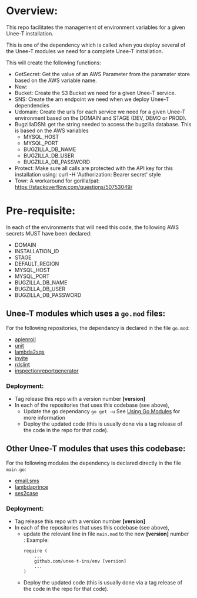 # Overview:

This repo facilitates the management of environment variables for a given Unee-T installation.

This is one of the dependency which is called when you deploy several of the Unee-T modules we need for a complete Unee-T installation.

This will create the following functions:
- GetSecret: Get the value of an AWS Parameter from the paramater store based on the AWS variable name.
- New: 
- Bucket: Create the S3 Bucket we need for a given Unee-T service.
- SNS: Create the arn endpoint we need when we deploy Unee-T dependencies
- Udomain: Create the urls for each service we need for a given Unee-T environment based on the DOMAIN and STAGE (DEV, DEMO or PROD).
- BugzillaDSN: get the string needed to access the bugzilla database. This is based on the AWS variables 
  - MYSQL_HOST
  - MYSQL_PORT
  - BUGZILLA_DB_NAME
  - BUGZILLA_DB_USER
  - BUGZILLA_DB_PASSWORD
- Protect: Make sure all calls are protected with the API key for this installation using: curl -H 'Authorization: Bearer secret' style
- Towr: A workaround for gorilla/pat: https://stackoverflow.com/questions/50753049/

# Pre-requisite:

In each of the environments that will need this code, the following AWS secrets MUST have been declared:
- DOMAIN
- INSTALLATION_ID
- STAGE
- DEFAULT_REGION
- MYSQL_HOST
- MYSQL_PORT
- BUGZILLA_DB_NAME
- BUGZILLA_DB_USER
- BUGZILLA_DB_PASSWORD

## Unee-T modules which uses a `go.mod` files:

For the following repositories, the dependancy is declared in the file `go.mod`:
- [apienroll](https://github.com/unee-t/apienroll)
- [unit](https://github.com/unee-t/unit)
- [lambda2sqs](https://github.com/unee-t/lambda2sqs)
- [invite](https://github.com/unee-t/invite)
- [rdslint](https://github.com/unee-t/rdslint)
- [inspectionreportgenerator](https://github.com/unee-t/inspectionreportgenerator)

### Deployment:

- Tag release this repo with a version number **[version]**
- In each of the repositories that uses this codebase (see above), 
  - Update the go dependancy
    `go get -u`
    See [Using Go Modules](https://blog.golang.org/using-go-modules) for more information
  - Deploy the updated code (this is usually done via a tag release of the code in the repo for that code).

## Other Unee-T modules that uses this codebase:

For the following modules the dependency is declared directly in the file `main.go`:
- [email.sms](https://github.com/unee-t/email2sms)
- [lambdaprince](https://github.com/unee-t/lambdaprince)
- [ses2case](https://github.com/unee-t/ses2case)

### Deployment:

- Tag release this repo with a version number **[version]**
- In each of the repositories that uses this codebase (see above), 
  - update the relevant line in file `main.mod` to the new **[version]** number :
    Example:
    ```
    require (
    	...
	    github.com/unee-t-ins/env [version]
	    ...
    )
    ```
  - Deploy the updated code (this is usually done via a tag release of the code in the repo for that code).